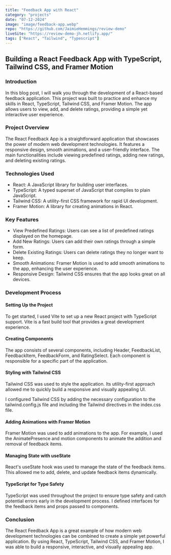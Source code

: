 ```yaml
---
title: "Feedback App with React"
category: "projects"
date: "07-12-2024"
image: "image/feedback-app.webp"
repo: "https://github.com/JaimieHemmings/review-demo"
liveSite: "https://review-demo-jh.netlify.app/"
tags: ["React", "Tailwind", "Typescript"]
---
```


## Building a React Feedback App with TypeScript, Tailwind CSS, and Framer Motion

### Introduction

In this blog post, I will walk you through the development of a React-based feedback application. This project was built to practice and enhance my skills in React, TypeScript, Tailwind CSS, and Framer Motion. The app allows users to view, add, and delete ratings, providing a simple yet interactive user experience.

### Project Overview

The React Feedback App is a straightforward application that showcases the power of modern web development technologies. It features a responsive design, smooth animations, and a user-friendly interface. The main functionalities include viewing predefined ratings, adding new ratings, and deleting existing ratings.

### Technologies Used

- React: A JavaScript library for building user interfaces.
- TypeScript: A typed superset of JavaScript that compiles to plain JavaScript.
- Tailwind CSS: A utility-first CSS framework for rapid UI development.
- Framer Motion: A library for creating animations in React.

### Key Features

- View Predefined Ratings: Users can see a list of predefined ratings displayed on the homepage.
- Add New Ratings: Users can add their own ratings through a simple form.
- Delete Existing Ratings: Users can delete ratings they no longer want to keep.
- Smooth Animations: Framer Motion is used to add smooth animations to the app, enhancing the user experience.
- Responsive Design: Tailwind CSS ensures that the app looks great on all devices.

### Development Process

#### Setting Up the Project

To get started, I used Vite to set up a new React project with TypeScript support. Vite is a fast build tool that provides a great development experience.

#### Creating Components

The app consists of several components, including Header, FeedbackList, FeedbackItem, FeedbackForm, and RatingSelect. Each component is responsible for a specific part of the application.

#### Styling with Tailwind CSS

Tailwind CSS was used to style the application. Its utility-first approach allowed me to quickly build a responsive and visually appealing UI.

I configured Tailwind CSS by adding the necessary configuration to the tailwind.config.js file and including the Tailwind directives in the index.css file.

#### Adding Animations with Framer Motion

Framer Motion was used to add animations to the app. For example, I used the AnimatePresence and motion components to animate the addition and removal of feedback items.

#### Managing State with useState

React's useState hook was used to manage the state of the feedback items. This allowed me to add, delete, and update feedback items dynamically.

#### TypeScript for Type Safety

TypeScript was used throughout the project to ensure type safety and catch potential errors early in the development process. I defined interfaces for the feedback items and props passed to components.

### Conclusion

The React Feedback App is a great example of how modern web development technologies can be combined to create a simple yet powerful application. By using React, TypeScript, Tailwind CSS, and Framer Motion, I was able to build a responsive, interactive, and visually appealing app.